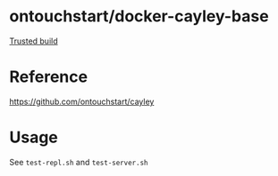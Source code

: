 # ontouchstart/docker-cayley-base

[Trusted build](https://hub.docker.com/u/ontouchstart/docker-cayley-base)

# Reference

https://github.com/ontouchstart/cayley

# Usage

See `test-repl.sh` and `test-server.sh`

